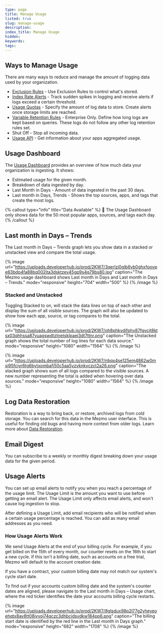 ```yaml
---
type: page
title: Manage Usage
listed: true
slug: manage-usage
description: 
index_title: Manage Usage
hidden: 
keywords: 
tags: 
---
```



## Ways to Manage Usage

There are many ways to reduce and manage the amount of logging data used by your organization.

- [Exclusion Rules](https://docs.mezmo.com/docs/exclusion-rules) - Use Exclusion Rules to control what's stored.
- [Index Rate Alerts](https://docs.mezmo.com/docs/index-rate-alerts) - Track sudden spikes in logging and receive alerts if logs exceed a certain threshold.
- [Usage Quotas](https://docs.mezmo.com//docs/usage-quotas) - Specify the amount of log data to store. Create alerts once storage limits are reached.
- [Variable Retention Rules](https://docs.mezmo.com/docs/variable-retention) - Enterprise Only. Define how long logs are kept based on queries. These logs do not follow any other log retention rules set.
- Shut Off - Stop all incoming data.
- [Usage API](https://docs.mezmo.com/reference/about-the-usage-api) - Get information about your apps aggregated usage.

## Usage Dashboard

The [Usage Dashboard](https://app.mezmo.com/manage/ingestion) provides an overview of how much data your organization is ingesting. It shows:

- Estimated usage for the given month.
- Breakdown of data ingested by day.
- Last Month in Days - Amount of data ingested in the past 30 days.
- Last month in Days, Trends - Shows the top sources, apps, and tags that create the most logs.

{% callout type="info" title="Data Available" %}
📘  The Usage Dashboard only shows data for the 50 most popular apps, sources, and tags each day.
{% /callout %}

## Last month in Days – Trends

The Last month in Days – Trends graph lets you show data in a stacked or unstacked view and compare the total usage.

{% image url="https://uploads.developerhub.io/prod/2KW7/3qerlzi0glb6vb0ghxfpovpe63bdp4fa88bq002jta3dsktzev45gp9s4q79bs80.jpg" caption="The Mezmo usage dashboard shows Last month in Days and Last month in Days – Trends." mode="responsive" height="704" width="500" %}
{% /image %}

### Stacked and Unstacked

Toggling Stacked to on, will stack the data lines on top of each other and display the sum of all visible sources. The graph will also be updated to show how each app, source, or tag compares to the total.

{% image url="https://uploads.developerhub.io/prod/2KW7/oh8phkvdifphv87fgvcjt8ktsx03qhhssa87vuagswdtztnetsklpaei3dt7ttnr.png" caption="The Unstacked graph shows the total number of log lines for each data source." mode="responsive" height="1080" width="1564" %}
{% /image %}

{% image url="https://uploads.developerhub.io/prod/2KW7/nbqx4se125em4862w0msj95fcjyr6tg6bytxombafj50c5aa5yzvknkvczct2a26.png" caption="The stacked graph shows sum of all logs compared to the visible sources. A new number representing the total is added when hovering over data sources." mode="responsive" height="1080" width="1564" %}
{% /image %}

## Log Data Restoration

Restoration is a way to bring back, or restore, archived logs from cold storage. You can search for this data in the Mezmo user interface. This is useful for finding old bugs and having more context from older logs. Learn more about [Data Restoration](https://docs.mezmo.com/docs/data-restoration).

## Email Digest

You can subscribe to a weekly or monthly digest breaking down your usage data for the given period.

## Usage Alerts

You can set up email alerts to notify you when you reach a percentage of the usage limit. The Usage Limit is the amount you want to use before getting an email alert. The Usage Limit only affects email alerts, and won't cause log ingestion to stop.

After defining a Usage Limit, add email recipients who will be notified when a certain usage percentage is reached. You can add as many email addresses as you need.

### How Usage Alerts Work

We send Usage Alerts at the end of your billing cycle. For example, if you get billed on the 15th of every month, our counter resets on the 16th to start a new cycle. If this isn't a billing date, such as accounts on a free trial, Mezmo will default to the account creation date.

If you have a contract, your custom billing date may not match our system's cycle start date.

To find out if your accounts custom billing date and the system's counter dates are aligned, please navigate to the Last month in Days – Usage chart, where the red ticker identifies the date your accounts billing cycle restarts.

{% image url="https://uploads.developerhub.io/prod/2KW7/8glsdux98p2l77g2yheyeoehqtx8av8tt08jvyoj74qczc3dhbcjdsvdkw184pp6.png" caption="The billing start date is identified by the red line in the Last month in Days graph." mode="responsive" height="682" width="1708" %}
{% /image %}